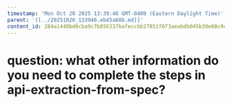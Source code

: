 ```yaml
---
timestamp: 'Mon Oct 20 2025 13:39:46 GMT-0400 (Eastern Daylight Time)'
parent: '[[../20251020_133946.eb45a68b.md]]'
content_id: 284a1448bd0cba9c7b056337bafeccbb27851f073aeabdb045b30e80c9c8c7f6
---
```


# question: what other information do you need to complete the steps in api-extraction-from-spec?
